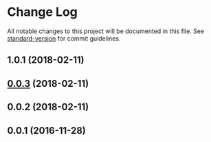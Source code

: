 # Change Log

All notable changes to this project will be documented in this file. See [standard-version](https://github.com/conventional-changelog/standard-version) for commit guidelines.

<a name="1.0.1"></a>
## 1.0.1 (2018-02-11)



<a name="0.0.3"></a>
## [0.0.3](http://wittydeveloper/typescript-npm-module-bootstrap/compare/v0.0.2...v0.0.3) (2018-02-11)



<a name="0.0.2"></a>
## 0.0.2 (2018-02-11)



<a name="0.0.1"></a>
## 0.0.1 (2016-11-28)
